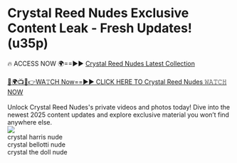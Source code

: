 # Crystal Reed Nudes Exclusive Content Leak - Fresh Updates! (u35p)

🔥 ACCESS NOW 🌍==►► <a href="https://tinyurl.com/2mz8nhtm" rel="nofollow">Crystal Reed Nudes Latest Collection</a>
<br><br>
[🔴🌍📺📱👉WA𝚃CH Now==►► CLICK HERE TO Crystal Reed Nudes 𝚆𝙰𝚃𝙲𝙷 NOW](https://tinyurl.com/2mz8nhtm)
<br><br>
Unlock Crystal Reed Nudes's private videos and photos today! Dive into the newest 2025 content updates and explore exclusive material you won’t find anywhere else.
<br>
<a href="https://tinyurl.com/2mz8nhtm" rel="nofollow" data-target="animated-image.originalLink"><img src="https://camo.githubusercontent.com/8a4f000d20f83aca3bf7ec5f350d767afa0574a8a352519fd8cfa583a6f93a33/68747470733a2f2f692e696d6775722e636f6d2f644a486b345a712e676966" data-canonical-src="https://i.imgur.com/dJHk4Zq.gif" style="max-width: 100%; display: inline-block;" data-target="animated-image.originalImage"></a>
<br>
crystal harris nude<br>
crystal bellotti nude<br>
crystal the doll nude